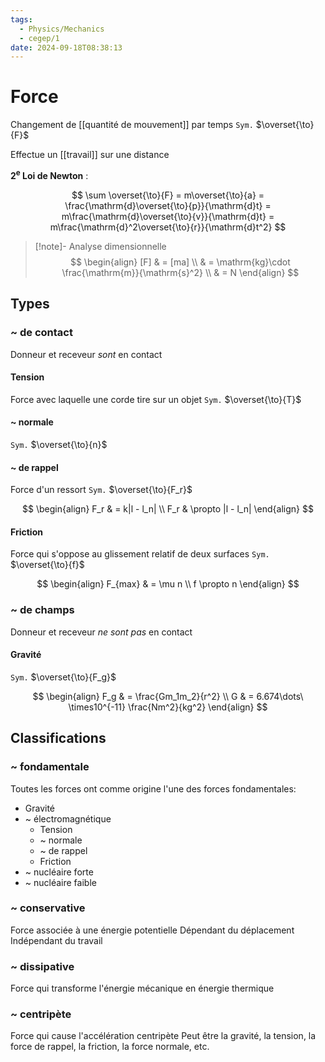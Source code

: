 ```yaml
---
tags:
  - Physics/Mechanics
  - cegep/1
date: 2024-09-18T08:38:13
---
```


# Force

Changement de [[quantité de mouvement]] par temps
`Sym.` $\overset{\to}{F}$

Effectue un [[travail]] sur une distance

**2<sup>e</sup> Loi de Newton** :

$$
\sum \overset{\to}{F} = m\overset{\to}{a} = \frac{\mathrm{d}\overset{\to}{p}}{\mathrm{d}t} = m\frac{\mathrm{d}\overset{\to}{v}}{\mathrm{d}t} = m\frac{\mathrm{d}^2\overset{\to}{r}}{\mathrm{d}t^2}
$$

> [!note]- Analyse dimensionnelle
> $$
> \begin{align}
> [F] & = [ma] \\
>  & = \mathrm{kg}\cdot \frac{\mathrm{m}}{\mathrm{s}^2} \\
>  & = N
> \end{align}
> $$

## Types

### ~ de contact

Donneur et receveur *sont* en contact

#### Tension

Force avec laquelle une corde tire sur un objet
`Sym.` $\overset{\to}{T}$

#### ~ normale

`Sym.` $\overset{\to}{n}$

#### ~ de rappel

Force d'un ressort
`Sym.` $\overset{\to}{F_r}$

$$
\begin{align}
F_r & = k|l - l_n| \\
F_r & \propto |l - l_n|
\end{align}
$$

#### Friction

Force qui s'oppose au glissement relatif de deux surfaces
`Sym.` $\overset{\to}{f}$

$$
\begin{align}
F_{max} & = \mu n \\
f \propto n
\end{align}
$$

### ~ de champs

Donneur et receveur *ne sont pas* en contact

#### Gravité

`Sym.` $\overset{\to}{F_g}$

$$
\begin{align}
F_g & = \frac{Gm_1m_2}{r^2} \\
G & = 6.674\dots\ \times10^{-11} \frac{Nm^2}{kg^2}
\end{align}
$$

## Classifications

### ~ fondamentale

Toutes les forces ont comme origine l'une des forces fondamentales:

- Gravité
- ~ électromagnétique
	- Tension
	- ~ normale
	- ~ de rappel
	- Friction
- ~ nucléaire forte
- ~ nucléaire faible

### ~ conservative

Force associée à une énergie potentielle
Dépendant du déplacement
Indépendant du travail

### ~ dissipative

Force qui transforme l'énergie mécanique en énergie thermique

### ~ centripète

Force qui cause l'accélération centripète
Peut être la gravité, la tension, la force de rappel, la friction, la force normale, etc.
